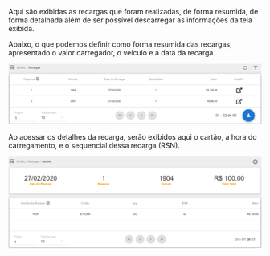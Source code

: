 Aqui são exibidas as recargas que foram realizadas, de forma resumida, de forma detalhada além de ser possível descarregar as informações da tela exibida.

Abaixo, o que podemos definir como forma resumida das recargas, apresentado o valor carregador, o veículo e a data da recarga.

![image.png](/.attachments/image-7cbfc641-21cf-42e4-9710-f86b98adada6.png)
<br>

Ao acessar os detalhes da recarga, serão exibidos aqui o cartão, a hora do carregamento, e o sequencial dessa recarga (RSN).

![image.png](/.attachments/image-88f9165c-e918-4d22-8d77-cb080a430219.png)

